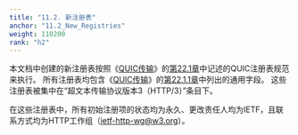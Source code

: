 ```yaml
---
title: "11.2. 新注册表"
anchor: "11.2_New_Registries"
weight: 110200
rank: "h2"
---
```


本文档中创建的新注册表按照《[QUIC传输]()》的[第22.1章]()中记述的QUIC注册表规范来执行。
所有注册表均包含《[QUIC传输]()》的[第22.1.1章]()中列出的通用字段。
这些注册表被集中在“超文本传输协议版本3（HTTP/3）”条目下。

在这些注册表中，所有初始注册项的状态均为永久、更改责任人均为IETF，且联系方式均为HTTP工作组（[ietf-http-wg@w3.org](mailto:ietf-http-wg@w3.org)）。

